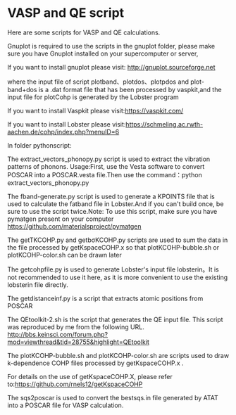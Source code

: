 # VASP and QE script
Here are some scripts for VASP and QE calculations.

Gnuplot is required to use the scripts in the gnuplot folder, please make sure you have Gnuplot installed on your supercomputer or server,

If you want to install gnuplot please visit: http://gnuplot.sourceforge.net

where the input file of script plotband、plotdos、plotpdos and plot-band+dos is a .dat format file that has been processed by vaspkit,and the input file for plotCohp is generated by the Lobster program

If you want to install Vaspkit please visit:https://vaspkit.com/

If you want to install Lobster please visit:https://schmeling.ac.rwth-aachen.de/cohp/index.php?menuID=6

In folder pythonscript:

The extract_vectors_phonopy.py script  is used to extract the vibration patterns of phonons.
Usage:First, use the Vesta software to convert POSCAR into a POSCAR.vesta file.Then use the command：python extract_vectors_phonopy.py 

The fband-generate.py script is used to generate a KPOINTS file that is used to calculate the fatband file in Lobster.And if you can't build once, be sure to use the script twice.Note: To use this script, make sure you have pymatgen present on your computer https://github.com/materialsproject/pymatgen

The getTKCOHP.py and getbσKCOHP.py scripts are used to sum the data in the file processed by getKspaceCOHP.x so that plotKCOHP-bubble.sh or plotKCOHP-color.sh can be drawn later

The getcohpfile.py is used to generate Lobster's input file lobsterin。It is not recommended to use it here, as it is more convenient to use the existing lobsterin file directly.

The getdistanceinf.py is a script that extracts atomic positions from POSCAR

The QEtoolkit-2.sh is the script that generates the QE input file. This script was reproduced by me from the following URL.
http://bbs.keinsci.com/forum.php?mod=viewthread&tid=28755&highlight=QEtoolkit

The plotKCOHP-bubble.sh and plotKCOHP-color.sh are scripts used to draw k-dependence COHP files processed by getKspaceCOHP.x .

For details on the use of getKspaceCOHP.X, please refer to:https://github.com/rnels12/getKspaceCOHP

The sqs2poscar is used to convert the bestsqs.in file generated by ATAT into a POSCAR file for VASP calculation.
